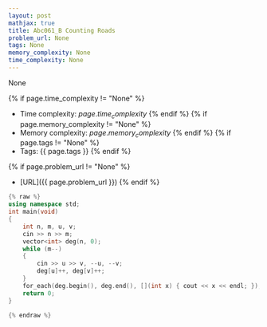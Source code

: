 ```yaml
---
layout: post
mathjax: true
title: Abc061_B Counting Roads
problem_url: None
tags: None
memory_complexity: None
time_complexity: None
---
```


None


{% if page.time_complexity != "None" %}
- Time complexity: ${{ page.time_complexity }}$
{% endif %}
{% if page.memory_complexity != "None" %}
- Memory complexity: ${{ page.memory_complexity }}$
{% endif %}
{% if page.tags != "None" %}
- Tags: {{ page.tags }}
{% endif %}

{% if page.problem_url != "None" %}
- [URL]({{ page.problem_url }})
{% endif %}

```cpp
{% raw %}
using namespace std;
int main(void)
{
    int n, m, u, v;
    cin >> n >> m;
    vector<int> deg(n, 0);
    while (m--)
    {
        cin >> u >> v, --u, --v;
        deg[u]++, deg[v]++;
    }
    for_each(deg.begin(), deg.end(), [](int x) { cout << x << endl; });
    return 0;
}

{% endraw %}
```